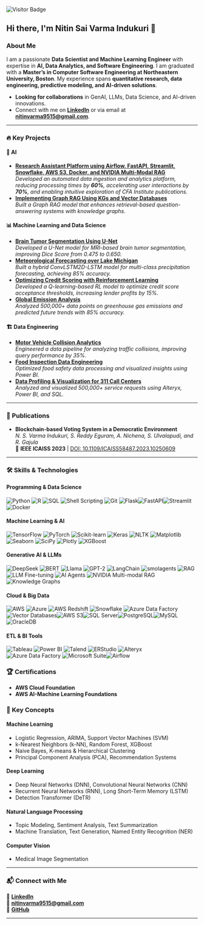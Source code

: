 ![Visitor Badge](https://visitor-badge.laobi.icu/badge?page_id=nitinvarma.nitinvarma)
## Hi there, I'm Nitin Sai Varma Indukuri 👋

### About Me

I am a passionate **Data Scientist and Machine Learning Engineer** with expertise in **AI, Data Analytics, and Software Engineering**. I am graduated with a **Master’s in Computer Software Engineering at Northeastern University, Boston**. My experience spans **quantitative research, data engineering, predictive modeling, and AI-driven solutions**.

- **Looking for collaborations** in GenAI, LLMs, Data Science, and AI-driven innovations.  
- Connect with me on **[LinkedIn](https://linkedin.com/in/nitin-varma-indukuri)** or via email at **nitinvarma9515@gmail.com**.

---

### 🔥 Key Projects  

#### 🤖 AI  
- **[Research Assistant Platform using Airflow, FastAPI, Streamlit, Snowflake, AWS S3, Docker, and NVIDIA Multi-Modal RAG](#)**  
  _Developed an automated data ingestion and analytics platform, reducing processing times by **60%**, accelerating user interactions by **70%**, and enabling intuitive exploration of CFA Institute publications._
- **[Implementing Graph RAG Using KGs and Vector Databases](#)**  
  _Built a Graph RAG model that enhances retrieval-based question-answering systems with knowledge graphs._  

#### 📊 Machine Learning and Data Science  
- **[Brain Tumor Segmentation Using U-Net](#)**  
  _Developed a U-Net model for MRI-based brain tumor segmentation, improving Dice Score from 0.475 to 0.650._  
- **[Meteorological Forecasting over Lake Michigan](#)**  
  _Built a hybrid ConvLSTM2D-LSTM model for multi-class precipitation forecasting, achieving 85% accuracy._  
- **[Optimizing Credit Scoring with Reinforcement Learning](#)**  
  _Developed a Q-learning-based RL model to optimize credit score acceptance thresholds, increasing lender profits by 15%._  
- **[Global Emission Analysis](#)**  
  _Analyzed 500,000+ data points on greenhouse gas emissions and predicted future trends with 85% accuracy._  

#### 🏗️ Data Engineering  
- **[Motor Vehicle Collision Analytics](#)**  
  _Engineered a data pipeline for analyzing traffic collisions, improving query performance by 35%._  
- **[Food Inspection Data Engineering](#)**  
  _Optimized food safety data processing and visualized insights using Power BI._  
- **[Data Profiling & Visualization for 311 Call Centers](#)**  
  _Analyzed and visualized 500,000+ service requests using Alteryx, Power BI, and SQL._  

---

### 📜 Publications  
- **Blockchain-based Voting System in a Democratic Environment**  
  _N. S. Varma Indukuri, S. Reddy Eguram, A. Nichena, S. Ulvalapudi, and R. Gajula_  
  📖 **IEEE ICAISS 2023** | [DOI: 10.1109/ICAISS58487.2023.10250609](https://doi.org/10.1109/ICAISS58487.2023.10250609)  

---
### 🛠️ Skills & Technologies  

#### **Programming & Data Science**  
![Python](https://img.shields.io/badge/Python-3776AB?logo=python&logoColor=white) ![R](https://img.shields.io/badge/R-276DC3?logo=r&logoColor=white) ![SQL](https://img.shields.io/badge/SQL-4479A1?logo=mysql&logoColor=white) ![Shell Scripting](https://img.shields.io/badge/Shell_Scripting-4EAA25?logo=gnu-bash&logoColor=white) ![Git](https://img.shields.io/badge/Git-F05032?logo=git&logoColor=white) ![Flask](https://img.shields.io/badge/Flask-000000?logo=flask&logoColor=white)![FastAPI](https://img.shields.io/badge/FastAPI-009688?logo=fastapi&logoColor=white)![Streamlit](https://img.shields.io/badge/Streamlit-FF4B4B?logo=streamlit&logoColor=white)![Docker](https://img.shields.io/badge/Docker-2496ED?logo=docker&logoColor=white)

#### **Machine Learning & AI**  
![TensorFlow](https://img.shields.io/badge/TensorFlow-FF6F00?logo=tensorflow&logoColor=white) ![PyTorch](https://img.shields.io/badge/PyTorch-EE4C2C?logo=pytorch&logoColor=white) ![Scikit-learn](https://img.shields.io/badge/Scikit--learn-F7931E?logo=scikit-learn&logoColor=white) ![Keras](https://img.shields.io/badge/Keras-D00000?logo=keras&logoColor=white) ![NLTK](https://img.shields.io/badge/NLTK-32CD32?logo=nltk&logoColor=white) ![Matplotlib](https://img.shields.io/badge/Matplotlib-11557C?logo=matplotlib&logoColor=white) ![Seaborn](https://img.shields.io/badge/Seaborn-008080?logo=seaborn&logoColor=white) ![SciPy](https://img.shields.io/badge/SciPy-8CAAE6?logo=scipy&logoColor=white) ![Plotly](https://img.shields.io/badge/Plotly-3F4F75?logo=plotly&logoColor=white) ![XGBoost](https://img.shields.io/badge/XGBoost-DA251D?logo=xgboost&logoColor=white)  

#### **Generative AI & LLMs**  
![DeepSeek](https://img.shields.io/badge/DeepSeek-0077B5?logo=deepseek&logoColor=white) ![BERT](https://img.shields.io/badge/BERT-FFC107?logo=bert&logoColor=black) ![Llama](https://img.shields.io/badge/Llama-663399?logo=llama&logoColor=white) ![GPT-2](https://img.shields.io/badge/GPT--2-000000?logo=openai&logoColor=white) ![LangChain](https://img.shields.io/badge/LangChain-0055A4?logo=langchain&logoColor=white) ![smolagents](https://img.shields.io/badge/smolagents-FF4500?logo=agents&logoColor=white) ![RAG](https://img.shields.io/badge/RAG-009688?logo=rag&logoColor=white) ![LLM Fine-tuning](https://img.shields.io/badge/LLM_Fine--tuning-4CAF50?logo=ai&logoColor=white) ![AI Agents](https://img.shields.io/badge/AI_Agents-673AB7?logo=ai&logoColor=white) ![NVIDIA Multi-modal RAG](https://img.shields.io/badge/NVIDIA_Multi--Modal_RAG-76B900?logo=nvidia&logoColor=white)![Knowledge Graphs](https://img.shields.io/badge/Knowledge_Graphs-336791?logo=graph&logoColor=white)

#### **Cloud & Big Data**  
![AWS](https://img.shields.io/badge/Amazon_AWS-232F3E?logo=amazon-aws&logoColor=white) ![Azure](https://img.shields.io/badge/Microsoft_Azure-0089D6?logo=microsoft-azure&logoColor=white) ![AWS Redshift](https://img.shields.io/badge/AWS_Redshift-8C4F72?logo=amazon-redshift&logoColor=white) ![Snowflake](https://img.shields.io/badge/Snowflake-29B5E8?logo=snowflake&logoColor=white) ![Azure Data Factory](https://img.shields.io/badge/Azure_Data_Factory-0078D4?logo=azure&logoColor=white) ![Vector Databases](https://img.shields.io/badge/Vector_Database-FF6F00?logo=database&logoColor=white)![AWS S3](https://img.shields.io/badge/AWS_S3-569A31?logo=amazon-aws&logoColor=white)![SQL Server](https://img.shields.io/badge/SQL_Server-CC2927?logo=microsoft-sql-server&logoColor=white)![PostgreSQL](https://img.shields.io/badge/PostgreSQL-336791?logo=postgresql&logoColor=white)![MySQL](https://img.shields.io/badge/MySQL-4479A1?logo=mysql&logoColor=white)![OracleDB](https://img.shields.io/badge/Oracle-FF0000?logo=oracle&logoColor=white)

#### **ETL & BI Tools**  
![Tableau](https://img.shields.io/badge/Tableau-E97627?logo=tableau&logoColor=white) ![Power BI](https://img.shields.io/badge/Power_BI-F2C811?logo=power-bi&logoColor=black) ![Talend](https://img.shields.io/badge/Talend-FF6F00?logo=talend&logoColor=white) ![ERStudio](https://img.shields.io/badge/ERStudio-0077B5?logo=database&logoColor=white) ![Alteryx](https://img.shields.io/badge/Alteryx-00AEEF?logo=alteryx&logoColor=white) ![Azure Data Factory](https://img.shields.io/badge/Azure_Data_Factory-0078D4?logo=azure&logoColor=white) ![Microsoft Suite](https://img.shields.io/badge/Microsoft_Suite-00A4EF?logo=microsoft&logoColor=white)![Airflow](https://img.shields.io/badge/Airflow-017CEE?logo=apache-airflow&logoColor=white)


### 🏆 Certifications  
- **AWS Cloud Foundation**  
- **AWS AI-Machine Learning Foundations**  

### 🎯 Key Concepts  

#### **Machine Learning**  
- Logistic Regression, ARIMA, Support Vector Machines (SVM)  
- k-Nearest Neighbors (k-NN), Random Forest, XGBoost  
- Naive Bayes, K-means & Hierarchical Clustering  
- Principal Component Analysis (PCA), Recommendation Systems  

#### **Deep Learning**  
- Deep Neural Networks (DNN), Convolutional Neural Networks (CNN)  
- Recurrent Neural Networks (RNN), Long Short-Term Memory (LSTM)  
- Detection Transformer (DeTR)  

#### **Natural Language Processing**  
- Topic Modeling, Sentiment Analysis, Text Summarization  
- Machine Translation, Text Generation, Named Entity Recognition (NER)  

#### **Computer Vision**  
- Medical Image Segmentation  

---

### 📬 Connect with Me  
🔗 **[LinkedIn](https://linkedin.com/in/nitin-varma-indukuri)**  
📧 **nitinvarma9515@gmail.com**  
📁 **[GitHub](https://github.com/nitinvarma)**  

---
